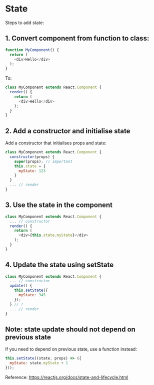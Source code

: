 # State

Steps to add state:

## 1. Convert component from function to class:
```JavaScript
function MyComponent() {
  return (
    <div>Hello</div>
  );
}
```

To:

```JavaScript
class MyComponent extends React.Component {
  render() {
    return (
      <div>Hello</div>
    );
  }
}
```

## 2. Add a constructor and initialise state
Add a constructor that initialises props and state:
```JavaScript
class MyComponent extends React.Component {
  constructor(props) {
    super(props); // important
    this.state = {
      myState: 123
    }
  }
  ... // render
}
```

## 3. Use the state in the component
```JavaScript
class MyComponent extends React.Component {
  ... // constructor
  render() {
    return (
      <div>{this.state.myState}</div>
    );
  }
}
```

## 4. Update the state using setState
```JavaScript
class MyComponent extends React.Component {
  ... // constructor
  update() {
    this.setState({
      myState: 345
    });
  } // ?
  ... // render
}
```

## Note: state update should not depend on previous state
If you need to depend on previous state, use a function instead:
```JavaScript
this.setState((state, props) => ({
  myState: state.myState + 1
}));
```

Reference: https://reactjs.org/docs/state-and-lifecycle.html
